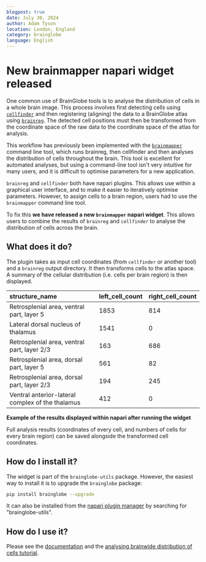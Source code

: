 ```yaml
---
blogpost: true
date: July 30, 2024
author: Adam Tyson
location: London, England
category: brainglobe
language: English
---
```


# New brainmapper napari widget released

One common use of BrainGlobe tools is to analyse the distribution of cells in a whole brain image. This process 
involves first detecting cells using [`cellfinder`](/documentation/cellfinder/index) and then registering (aligning) the 
data to a BrainGlobe atlas using [`brainreg`](/documentation/brainreg/index). The detected cell positions must then be 
transformed from the coordinate space of the raw data to the coordinate space of the atlas for analysis.

This workflow has previously been implemented with the [`brainmapper`](/documentation/brainglobe-workflows/brainmapper/index) 
command line tool, which runs brainreg, then cellfinder and then analyses the distribution of cells throughout 
the brain. This tool is excellent for automated analyses, but using a command-line tool isn't very intuitive for many 
users, and it is difficult to optimise parameters for a new application.

`brainreg` and `cellfinder` both have napari plugins. This allows use within a graphical user interface, and to 
make it easier to iteratively optimise parameters. However, to assign cells to a brain region, users had to use the 
`brainmapper` command line tool. 

To fix this **we have released a new `brainmapper` napari widget**. This allows users to combine the results of 
`brainreg` and `cellfinder` to analyse the distribution of cells across the brain.

## What does it do?

The plugin takes as input cell coordinates (from `cellfinder` or another tool) and a `brainreg` output directory. It 
then transforms cells to the atlas space. A summary of the cellular distribution (i.e. cells per brain region) is 
then displayed.

| structure\_name | left\_cell\_count | right\_cell\_count |
| :--- | :--- | :--- |
| Retrosplenial area, ventral part, layer 5 | 1853 | 814 |
| Lateral dorsal nucleus of thalamus | 1541 | 0 |
| Retrosplenial area, ventral part, layer 2/3 | 163 | 686 | 
| Retrosplenial area, dorsal part, layer 5 | 561 | 82 | 
| Retrosplenial area, dorsal part, layer 2/3 | 194 | 245 |
| Ventral anterior-lateral complex of the thalamus | 412 | 0 |

**Example of the results displayed within napari after running the widget**

Full analysis results (coordinates of every cell, and numbers of cells for every brain region) can be
saved alongside the transformed cell coordinates.

## How do I install it?
The widget is part of the `brainglobe-utils` package. However, the easiest way to install it is to upgrade the 
`brainglobe` package:

```bash
pip install brainglobe --upgrade
```

It can also be installed from the 
[napari plugin manager](https://napari.org/stable/plugins/start_using_plugins/finding_and_installing_plugins.html#find-and-install-plugins) 
by searching for "brainglobe-utils".

## How do I use it?
Please see the [documentation](/documentation/brainglobe-utils/transform-widget) and the
[analysing brainwide distribution of cells tutorial](/tutorials/transform-cells-atlas).

